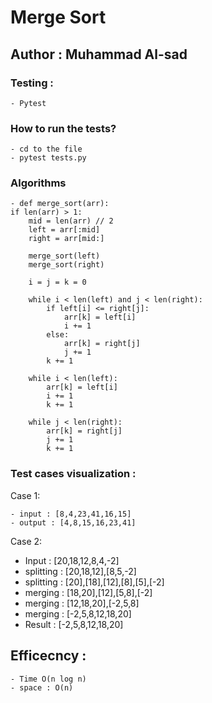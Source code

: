 #  Merge Sort 

## Author : Muhammad Al-sad

### Testing :
    - Pytest

### How to run the tests?
    - cd to the file 
    - pytest tests.py



### Algorithms
    - def merge_sort(arr):
    if len(arr) > 1:
        mid = len(arr) // 2
        left = arr[:mid]
        right = arr[mid:]

        merge_sort(left)
        merge_sort(right)

        i = j = k = 0

        while i < len(left) and j < len(right):
            if left[i] <= right[j]:
                arr[k] = left[i]
                i += 1
            else:
                arr[k] = right[j]
                j += 1
            k += 1

        while i < len(left):
            arr[k] = left[i]
            i += 1
            k += 1

        while j < len(right):
            arr[k] = right[j]
            j += 1
            k += 1


### Test cases visualization :
  Case 1:

    - input : [8,4,23,41,16,15]
    - output : [4,8,15,16,23,41]


  Case 2:
  - Input : [20,18,12,8,4,-2]
  - splitting : [20,18,12],[8,5,-2]
  - splitting : [20],[18],[12],[8],[5],[-2]
  - merging  : [18,20],[12],[5,8],[-2]
  - merging  : [12,18,20],[-2,5,8]
  - merging  : [-2,5,8,12,18,20]
  - Result : [-2,5,8,12,18,20] 


## Efficecncy : 
    - Time O(n log n)
    - space : O(n) 